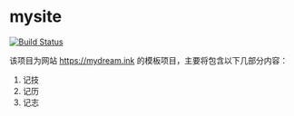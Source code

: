 # mysite
[![Build Status](https://travis-ci.com/canovie/mysite.svg?branch=master)](https://travis-ci.com/canovie/mysite)

该项目为网站 https://mydream.ink 的模板项目，主要将包含以下几部分内容：
1. 记技
2. 记历
3. 记志